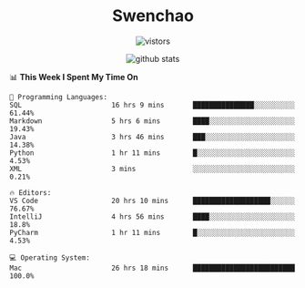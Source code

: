 <h1 align="center">Swenchao</h3>

<p align="center">
  <img src="https://visitor-badge.glitch.me/badge?page_id=Swenchao" alt="vistors" />
</p>

<p align="center">
  <img src="https://github-readme-stats.vercel.app/api?username=Swenchao&count_private=true&show_icons=true&theme=vue-dark&hide_title=true" alt="github stats" />
</p>

<!--START_SECTION:waka-->
📊 **This Week I Spent My Time On** 

```text
💬 Programming Languages: 
SQL                      16 hrs 9 mins       ███████████████░░░░░░░░░░   61.44% 
Markdown                 5 hrs 6 mins        ████░░░░░░░░░░░░░░░░░░░░░   19.43% 
Java                     3 hrs 46 mins       ███░░░░░░░░░░░░░░░░░░░░░░   14.38% 
Python                   1 hr 11 mins        █░░░░░░░░░░░░░░░░░░░░░░░░   4.53% 
XML                      3 mins              ░░░░░░░░░░░░░░░░░░░░░░░░░   0.21%

🔥 Editors: 
VS Code                  20 hrs 10 mins      ███████████████████░░░░░░   76.67% 
IntelliJ                 4 hrs 56 mins       ████░░░░░░░░░░░░░░░░░░░░░   18.8% 
PyCharm                  1 hr 11 mins        █░░░░░░░░░░░░░░░░░░░░░░░░   4.53%

💻 Operating System: 
Mac                      26 hrs 18 mins      █████████████████████████   100.0%

```


<!--END_SECTION:waka-->
